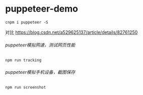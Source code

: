 # puppeteer-demo


```
cnpm i puppeteer -S
```


对比 https://blog.csdn.net/a529625137/article/details/82761250


###### puppeteer模拟网速，测试网页性能
```
npm run tracking  
```

###### puppeteer模拟手机设备，截图保存
```
npm run screenshot  
```


